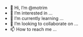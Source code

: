 - 👋 Hi, I’m @motrim
- 👀 I’m interested in ...
- 🌱 I’m currently learning ...
- 💞️ I’m looking to collaborate on ...
- 📫 How to reach me ...

<!---
motrim/motrim is a ✨ special ✨ repository because its `README.md` (this file) appears on your GitHub profile.
You can click the Preview link to take a look at your changes.
--->
